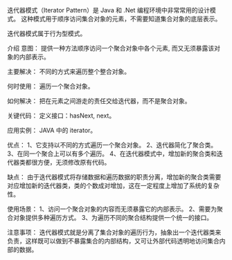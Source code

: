 迭代器模式（Iterator Pattern）是 Java 和 .Net 编程环境中非常常用的设计模式。
这种模式用于顺序访问集合对象的元素，不需要知道集合对象的底层表示。

迭代器模式属于行为型模式。

介绍
意图：
提供一种方法顺序访问一个聚合对象中各个元素, 而又无须暴露该对象的内部表示。

主要解决：
不同的方式来遍历整个整合对象。

何时使用：
遍历一个聚合对象。

如何解决：
把在元素之间游走的责任交给迭代器，而不是聚合对象。

关键代码：
定义接口：hasNext, next。

应用实例：
JAVA 中的 iterator。

优点： 
1、它支持以不同的方式遍历一个聚合对象。 
2、迭代器简化了聚合类。 
3、在同一个聚合上可以有多个遍历。 
4、在迭代器模式中，增加新的聚合类和迭代器类都很方便，无须修改原有代码。

缺点：
由于迭代器模式将存储数据和遍历数据的职责分离，增加新的聚合类需要对应增加新的迭代器类，类的个数成对增加，这在一定程度上增加了系统的复杂性。

使用场景： 
1、访问一个聚合对象的内容而无须暴露它的内部表示。 
2、需要为聚合对象提供多种遍历方式。 
3、为遍历不同的聚合结构提供一个统一的接口。

注意事项：
迭代器模式就是分离了集合对象的遍历行为，抽象出一个迭代器类来负责，这样既可以做到不暴露集合的内部结构，又可让外部代码透明地访问集合内部的数据。